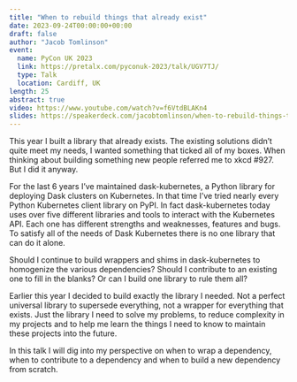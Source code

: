 ```yaml
---
title: "When to rebuild things that already exist"
date: 2023-09-24T00:00:00+00:00
draft: false
author: "Jacob Tomlinson"
event:
  name: PyCon UK 2023
  link: https://pretalx.com/pyconuk-2023/talk/UGV7TJ/
  type: Talk
  location: Cardiff, UK
length: 25
abstract: true
video: https://www.youtube.com/watch?v=f6VtdBLAKn4
slides: https://speakerdeck.com/jacobtomlinson/when-to-rebuild-things-that-already-exist
---
```


This year I built a library that already exists. The existing solutions didn’t quite meet my needs, I wanted something that ticked all of my boxes. When thinking about building something new people referred me to xkcd #927. But I did it anyway.

For the last 6 years I’ve maintained dask-kubernetes, a Python library for deploying Dask clusters on Kubernetes. In that time I’ve tried nearly every Python Kubernetes client library on PyPI. In fact dask-kubernetes today uses over five different libraries and tools to interact with the Kubernetes API. Each one has different strengths and weaknesses, features and bugs. To satisfy all of the needs of Dask Kubernetes there is no one library that can do it alone.

Should I continue to build wrappers and shims in dask-kubernetes to homogenize the various dependencies? Should I contribute to an existing one to fill in the blanks? Or can I build one library to rule them all?

Earlier this year I decided to build exactly the library I needed. Not a perfect universal library to supersede everything, not a wrapper for everything that exists. Just the library I need to solve my problems, to reduce complexity in my projects and to help me learn the things I need to know to maintain these projects into the future.

In this talk I will dig into my perspective on when to wrap a dependency, when to contribute to a dependency and when to build a new dependency from scratch.
